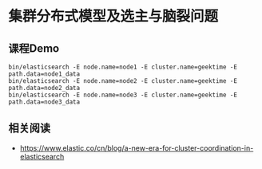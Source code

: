 # 集群分布式模型及选主与脑裂问题

## 课程Demo
```
bin/elasticsearch -E node.name=node1 -E cluster.name=geektime -E path.data=node1_data
bin/elasticsearch -E node.name=node2 -E cluster.name=geektime -E path.data=node2_data
bin/elasticsearch -E node.name=node3 -E cluster.name=geektime -E path.data=node3_data

```
## 相关阅读
- https://www.elastic.co/cn/blog/a-new-era-for-cluster-coordination-in-elasticsearch

